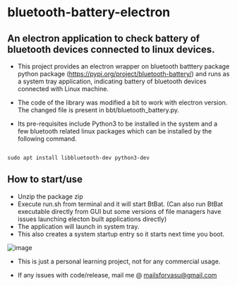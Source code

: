 # bluetooth-battery-electron

## An electron application to check battery of bluetooth devices connected to linux devices.

- This project provides an electron wrapper on bluetooth batttery package python package (https://pypi.org/project/bluetooth-battery/) and runs as a system tray application, indicating battery of bluetooth devices connected with Linux machine. 
 
- The code of the library was modified a bit to work with electron version. The changed file is present in bbt/bluetooth_battery.py.

- Its pre-requisites include Python3 to be installed in the system and a few bluetooth related linux packages which can be installed by the following command.

``` 

sudo apt install libbluetooth-dev python3-dev

```
## How to start/use

- Unzip the package zip
- Execute run.sh from terminal and it will start BtBat. (Can also run BtBat executable directly from GUI but some versions of file managers have issues launching electon built applications directly)
- The application will launch in system tray.
- This also creates a system startup entry so it starts next time you boot.

![image](https://user-images.githubusercontent.com/40715071/165670867-39b66543-51b5-45b5-a2a7-73683d5e664f.png)


- This is just a personal learning project, not for any commercial usage.

- If any issues with code/release, mail me @ mailsforvasu@gmail.com


